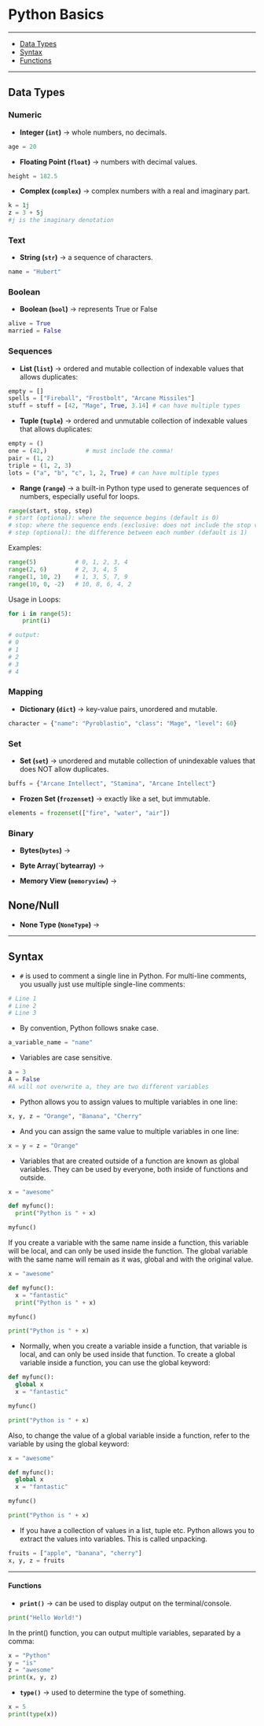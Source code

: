 # Python Basics

---
- [Data Types](#datatypes)
- [Syntax](#syntax)
- [Functions](#functions)
---

## Data Types

### Numeric 
- **Integer (`int`)** → whole numbers, no decimals.
```python
age = 20
```

- **Floating Point (`float`)** → numbers with decimal values.
```python 
height = 182.5
```

- **Complex (`complex`)** → complex numbers with a real and imaginary part.
```python
k = 1j
z = 3 + 5j
#j is the imaginary denotation
```



### Text 
- **String (`str`)** → a sequence of characters.
```python 
name = "Hubert"
```

### Boolean 
- **Boolean (`bool`)** → represents True or False
```python 
alive = True
married = False
```

### Sequences
- **List (`list`)** → ordered and mutable collection of indexable values that allows duplicates:
```python
empty = []
spells = ["Fireball", "Frostbolt", "Arcane Missiles"]
stuff = stuff = [42, "Mage", True, 3.14] # can have multiple types
```

- **Tuple (`tuple`)** → ordered and unmutable collection of indexable values that allows duplicates:
```python
empty = ()
one = (42,)           # must include the comma!
pair = (1, 2)
triple = (1, 2, 3)
lots = ("a", "b", "c", 1, 2, True) # can have multiple types
```
- **Range (`range`)** → a built-in Python type used to generate sequences of numbers, especially useful for loops.
```python
range(start, stop, step) 
# start (optional): where the sequence begins (default is 0)
# stop: where the sequence ends (exclusive: does not include the stop value itself)
# step (optional): the difference between each number (default is 1)
```
Examples:
```python
range(5)           # 0, 1, 2, 3, 4
range(2, 6)        # 2, 3, 4, 5
range(1, 10, 2)    # 1, 3, 5, 7, 9
range(10, 0, -2)   # 10, 8, 6, 4, 2
```
Usage in Loops:
```python
for i in range(5):
    print(i)

# output:
# 0
# 1
# 2
# 3
# 4
```
### Mapping
- **Dictionary (`dict`)** → key-value pairs, unordered and mutable.
```python
character = {"name": "Pyroblastio", "class": "Mage", "level": 60}
```

### Set
- **Set (`set`)** → unordered and mutable collection of unindexable values that does NOT allow duplicates.
```python
buffs = {"Arcane Intellect", "Stamina", "Arcane Intellect"}
```

- **Frozen Set (`frozenset`)** → exactly like a set, but immutable.
```python
elements = frozenset(["fire", "water", "air"])
```

### Binary

- **Bytes(`bytes`)** →

- **Byte Array(`bytearray)** →

- **Memory View (`memoryview`)** →


## None/Null

- **None Type (`NoneType`)** →






---

## Syntax
- `#` is used to comment a single line in Python.
For multi-line comments, you usually just use multiple single-line comments:

```python
# Line 1
# Line 2
# Line 3
```
- By convention, Python follows snake case.
```python 
a_variable_name = "name"
```
- Variables are case sensitive.
```python
a = 3
A = False
#A will not overwrite a, they are two different variables
```
- Python allows you to assign values to multiple variables in one line:
```python
x, y, z = "Orange", "Banana", "Cherry"
```
- And you can assign the same value to multiple variables in one line:
```python
x = y = z = "Orange"
```

- Variables that are created outside of a function are known as global variables. They can be used by everyone, both inside of functions and outside.
```python
x = "awesome"

def myfunc():
  print("Python is " + x)

myfunc()
```
If you create a variable with the same name inside a function, this variable will be local, and can only be used inside the function. The global variable with the same name will remain as it was, global and with the original value.

```python
x = "awesome"

def myfunc():
  x = "fantastic"
  print("Python is " + x)

myfunc()

print("Python is " + x)
```

- Normally, when you create a variable inside a function, that variable is local, and can only be used inside that function. To create a global variable inside a function, you can use the global keyword:
```python
def myfunc():
  global x
  x = "fantastic"

myfunc()

print("Python is " + x)
```

Also, to change the value of a global variable inside a function, refer to the variable by using the global keyword:
```python
x = "awesome"

def myfunc():
  global x
  x = "fantastic"

myfunc()

print("Python is " + x)
```

- If you have a collection of values in a list, tuple etc. Python allows you to extract the values into variables. This is called unpacking.
```python
fruits = ["apple", "banana", "cherry"]
x, y, z = fruits
```

---


#### Functions
- **`print()`** → can be used to display output on the terminal/console.
```python
print("Hello World!")
```
In the print() function, you can output multiple variables, separated by a comma:
```python
x = "Python"
y = "is"
z = "awesome"
print(x, y, z)
```

- **`type()`** → used to determine the type of something.
```python
x = 5
print(type(x))
```




